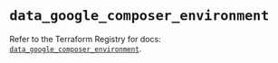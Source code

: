 # `data_google_composer_environment`

Refer to the Terraform Registry for docs: [`data_google_composer_environment`](https://registry.terraform.io/providers/hashicorp/google/5.43.0/docs/data-sources/composer_environment).
